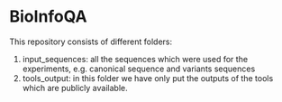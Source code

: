 # BioInfoQA

This repository consists of different folders:
  1. input_sequences: all the sequences which were used for the experiments, e.g. canonical sequence and variants sequences
  2. tools_output: in this folder we have only put the outputs of the tools which are publicly available.
